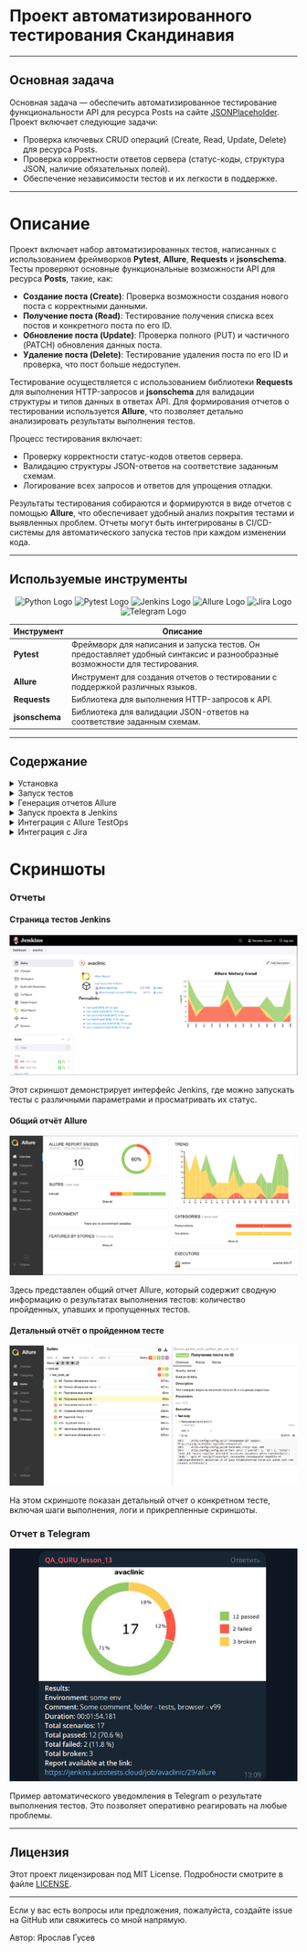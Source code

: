 # Проект автоматизированного тестирования Скандинавия

---

## Основная задача

Основная задача — обеспечить автоматизированное тестирование функциональности API для ресурса Posts на
сайте [JSONPlaceholder](https://jsonplaceholder.typicode.com). Проект включает следующие задачи:

- Проверка ключевых CRUD операций (Create, Read, Update, Delete) для ресурса Posts.
- Проверка корректности ответов сервера (статус-коды, структура JSON, наличие обязательных полей).
- Обеспечение независимости тестов и их легкости в поддержке.

---

# Описание

Проект включает набор автоматизированных тестов, написанных с использованием фреймворков **Pytest**, **Allure**,
**Requests** и **jsonschema**. Тесты проверяют основные функциональные возможности API для ресурса **Posts**, такие,
как:

- **Создание поста (Create)**: Проверка возможности создания нового поста с корректными данными.
- **Получение поста (Read)**: Тестирование получения списка всех постов и конкретного поста по его ID.
- **Обновление поста (Update)**: Проверка полного (PUT) и частичного (PATCH) обновления данных поста.
- **Удаление поста (Delete)**: Тестирование удаления поста по его ID и проверка, что пост больше недоступен.

Тестирование осуществляется с использованием библиотеки **Requests** для выполнения HTTP-запросов и **jsonschema** для
валидации структуры и типов данных в ответах API. Для формирования отчетов о тестировании используется **Allure**, что
позволяет детально анализировать результаты выполнения тестов.

Процесс тестирования включает:

- Проверку корректности статус-кодов ответов сервера.
- Валидацию структуры JSON-ответов на соответствие заданным схемам.
- Логирование всех запросов и ответов для упрощения отладки.

Результаты тестирования собираются и формируются в виде отчетов с помощью **Allure**, что обеспечивает удобный анализ
покрытия тестами и выявленных проблем. Отчеты могут быть интегрированы в CI/CD-системы для автоматического запуска
тестов при каждом изменении кода.

---

## Используемые инструменты

<p align="center">
  <img src="https://img.icons8.com/color/48/000000/python.png" alt="Python Logo" height="40" width="40" />
  <img src="https://cdn.jsdelivr.net/gh/devicons/devicon@latest/icons/pytest/pytest-original.svg" alt="Pytest Logo" height="40" width="40" />
  <img src="https://img.icons8.com/color/48/000000/jenkins.png" alt="Jenkins Logo" height="40" width="40" />
  <img src="https://avatars.githubusercontent.com/u/5879127?s=200&v=4" alt="Allure Logo" height="40" width="40" />
  <img src="https://img.icons8.com/color/48/000000/jira.png" alt="Jira Logo" height="40" width="40" />
  <img src="https://img.icons8.com/color/48/000000/telegram-app.png" alt="Telegram Logo" height="40" width="40" />
</p>

| Инструмент     | Описание                                                                                                                   |
|----------------|----------------------------------------------------------------------------------------------------------------------------|
| **Pytest**     | Фреймворк для написания и запуска тестов. Он предоставляет удобный синтаксис и разнообразные возможности для тестирования. |
| **Allure**     | Инструмент для создания отчетов о тестировании с поддержкой различных языков.                                              |
| **Requests**   | Библиотека для выполнения HTTP-запросов к API.                                                                             |
| **jsonschema** | Библиотека для валидации JSON-ответов на соответствие заданным схемам.                                                     |

---

## Содержание

<details>
<summary>Установка</summary>

### Клонирование репозитория

Для начала работы, клонируйте репозиторий и перейдите в директорию проекта:

   ```sh
    git clone https://github.com/yarskii/avaclinic.git # Клонируем репозиторий
    cd avaclinic # Переходим в папку проекта
   ```

### Создание виртуального окружения (опционально)

   ```sh
    python -m venv venv
    source venv/bin/activate  # Для Linux/macOS
    .\venv\Scripts\activate   # Для Windows
   ```

### Установка зависимостей

Установка необходимых библиотек для работы проекта:
Команды:

   ```sh
    pip install -r requirements.txt  # Устанавливаем зависимости из файла requirements.txt
   ```

---
</details>

<details>
<summary>Запуск тестов</summary>

### Локальный запуск

Чтобы запустить все тесты, выполните команду:

   ```sh
    pytest tests
   ```

Для запуска конкретного теста, используйте следующую команду:

   ```sh
    pytest tests/api/test_posts_api.py
   ```

### Параметры запуска

Вы можете использовать различные параметры для управления поведением тестов:

- `-s`: Выводить все выводы в консоль.
- `-v`: Детализированное логирование.
- `--alluredir=allure-results`: Сохранять результаты тестов для генерации отчетов Allure.

Пример команды:

   ```sh
    pytest --alluredir=allure-results
   ```
---
</details>


<details>
<summary>Генерация отчетов Allure</summary>

### Установка Allure Commandline

Следуйте инструкциям на официальном сайте [Allure](https://docs.qameta.io/allure/#_installing_a_commandline) для
установки Allure Commandline.

### Генерация отчета

После выполнения тестов с параметром `--alluredir`, вы можете сгенерировать отчет следующей командой:

   ```sh
    allure serve allure-results
   ```

---
</details>

<details>
<summary>Запуск проекта в Jenkins</summary>

1. Откройте [проект](https://jenkins.autotests.cloud/job/avaclinic/)
2. Выберите `Build with parameters`
3. Измените параметры, если требуется:
    - **COMMENT**: Комментарий к сборке (например, номер задачи или описание изменений).
    - **TESTS_FOLDER**: Выберите набор тестов (`tests`, `tests/api`,`tests/web`)
    - **BROWSER_VERSION**: Версия браузера (`99`, `100`, `113`, `114`, `120`, `121`, `122`, `123`, `124`, `125`, `126`).
4. Нажмите `Build`
5. После сборки, результат работы можно увидеть в `Allure Report`

---
</details>

<details>
<summary>Интеграция с Allure TestOps</summary>

В проекте используется система управления тестированием **Allure TestOps** для централизованного мониторинга, анализа и
управления тестами.

### Как это работает:

- **Мониторинг покрытия тестами**: Allure TestOps позволяет отслеживать, какие части продукта покрыты
  автоматизированными тестами, а также анализировать эффективность тестирования.
- **Интеграция с CI/CD**: Система интегрируется с Jenkins, что обеспечивает автоматическую загрузку результатов
  тестирования после каждого запуска.
- **Связь с задачами Jira**: Каждый тест может быть связан с задачей в Jira, что помогает отслеживать статус исправления
  дефектов и планировать работу над ними.
- **Генерация детальных отчетов**: Allure TestOps предоставляет расширенные возможности для создания отчетов о
  тестировании, включая графики, диаграммы и статистику.

#### Скриншоты

![Интеграция с Allure TestOps](https://github.com/yarskii/avaclinic/blob/main/resources/screenshots/Allure_testOps_launchers.png)
![Интеграция с Allure TestOps](https://github.com/yarskii/avaclinic/blob/main/resources/screenshots/Allure_testOps_launchers_owerview.png)
---
![Тест-кейсы в Allure TestOps](https://github.com/yarskii/avaclinic/blob/main/resources/screenshots/Allure_testOps_test_cases.png)

Эти изображения демонстрируют интеграцию проекта с Allure TestOps для управления тестами, анализа покрытия и мониторинга
результатов.

---
</details>

<details>
<summary>Интеграция с Jira</summary>

В проекте используется система управления задачами **Jira** для отслеживания дефектов, планирования тестирования и
координации работы между командами разработки и тестирования.

### Как это работает:

- **Регистрация дефектов**: Все выявленные проблемы во время автоматизированного тестирования автоматически или вручную
  регистрируются как задачи в Jira.
- **Связь с тест-кейсами**: Каждый тестовый сценарий может быть связан с задачей в Jira, что позволяет легко отслеживать
  статус тестирования конкретной функциональности.
- **Отчетность**: Интеграция с Allure TestOps обеспечивает возможность генерации отчетов, которые включают ссылки на
  задачи Jira, связанные с тестами.

#### Скриншоты

![Интеграция с Jira](https://github.com/yarskii/avaclinic/blob/main/resources/screenshots/jira.png)
Скриншот показывает, как дефекты и задачи, выявленные в ходе тестирования, регистрируются и отслеживаются в системе
Jira.

---
</details>

# Скриншоты

### Отчеты

#### Cтраница тестов Jenkins

![Cтраница тестов Jenkins](https://github.com/yarskii/avaclinic/blob/main/resources/screenshots/jenkins.png)

Этот скриншот демонстрирует интерфейс Jenkins, где можно запускать тесты с различными параметрами и просматривать их
статус.

#### Общий отчёт Allure

![Общий отчёт Allure](https://github.com/yarskii/avaclinic/blob/main/resources/screenshots/allure_report.png)

Здесь представлен общий отчет Allure, который содержит сводную информацию о результатах выполнения тестов: количество
пройденных, упавших и пропущенных тестов.

#### Детальный отчёт о пройденном тесте

![Детальный отчёт о пройденном тесте](https://github.com/yarskii/avaclinic/blob/main/resources/screenshots/allure_suites.png)

На этом скриншоте показан детальный отчет о конкретном тесте, включая шаги выполнения, логи и прикрепленные скриншоты.

### Отчет в Telegram

   <p align="center">
      <img src="https://github.com/yarskii/avaclinic/blob/main/resources/screenshots/telegram_report.png" alt="Отчет в Telegram"/>
   </p>

Пример автоматического уведомления в Telegram о результате выполнения тестов. Это позволяет оперативно реагировать на
любые проблемы.

---

## Лицензия

Этот проект лицензирован под MIT License. Подробности смотрите в файле [LICENSE](LICENSE).

---

Если у вас есть вопросы или предложения, пожалуйста, создайте issue на GitHub или свяжитесь со мной напрямую.

Автор: Ярослав Гусев
